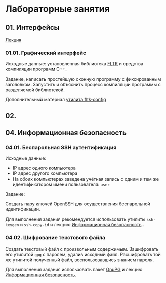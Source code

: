 # Лабораторные занятия

## 01. Интерфейсы

[Лекция](01-interfaces.md)
 

### 01.01. Графический интерфейс

Исходные данные: установленная библиотека [FLTK](https://ru.wikipedia.org/wiki/FLTK)
и средства компиляции программ C++.

Задание, написать простейшую оконную программу с фиксированным заголовком.
Запустить и объяснить процесс компиляции программы с разделяемой библиотекой.

Дополнительный материал [утилита fltk-config](http://orahorn.neonarod.com/tui4gui/02-FLTK-config.html)

## 02. 

## 04. Информационная безопасность

### 04.01. Беспарольная SSH аутентификация

Исходные данные:

* IP адрес одного компьютера
* IP адрес другого компьютера
* На обоих компьютерах заведена учётная запись с одним и тем же идентификатором имени пользователя: `user`

Задание:

Создать пару ключей OpenSSH для осуществления беспарольной идентификации.

Для выполнения задания рекомендуется использовать утилиты `ssh-keygen` и `ssh-copy-id`
и лекцию [Информационная безопасность](04-security.md)..

### 04.02. Шифрование текстового файла

Создать текстовый файл с произвольным содержимым.
Зашифровать его  утилитой `gpg` с паролем, удалив исходный файл.
Расшифровать той же утилитой полученный файл, воспользовавшись знанием пароля.

Для выполнения задания использовать пакет [GnuPG](https://ru.wikipedia.org/wiki/GnuPG)
и лекцию [Информационная безопасность](04-security.md).


